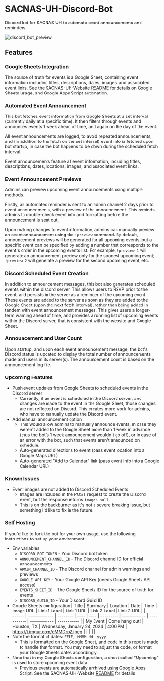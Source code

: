 # SACNAS-UH-Discord-Bot
Discord bot for SACNAS UH to automate event announcements and reminders.

![discord_bot_preview](https://github.com/SharmaMitchell/SACNAS-UH-Discord-Bot/assets/90817905/0ce2222e-f5a9-411f-b3b6-6420fbc87c62)

## Features
### Google Sheets Integration
The source of truth for events is a Google Sheet, containing event information including titles, descriptions, dates, images, and associated event links.
See the SACNAS-UH-Website [README](https://github.com/SharmaMitchell/SACNAS-UH-Website?tab=readme-ov-file#google-sheets-database) for details on Google Sheets usage, and Google Apps Script automation.
### Automated Event Announcement
This bot fetches event information from Google Sheets at a set interval (currently daily at a specific time). It then filters through events and announces events 1 week ahead of time, and again on the day of the event. 

All event announcements are logged, to avoid repeated announcements, and (in addition to the fetch on the set interval) event info is fetched upon bot startup, in case the bot happens to be down during the scheduled fetch interval.

Event announcements feature all event information, including titles, descriptions, dates, locations, images, and associated event links.
### Event Announcement Previews
Admins can preview upcoming event announcements using multiple methods.

Firstly, an automated reminder is sent to an admin channel 2 days prior to event announcements, with a preview of the announcement. This reminds admins to double-check event info and formatting before the announcement is sent out.

Upon making changes to event information, admins can manually preview an event announcement using the `!preview` command. By default, announcement previews will be generated for all upcoming events, but a specific event can be specified by adding a number that corresponds to the event's order in the upcoming events list. For example, `!preview 1` will generate an announcement preview only for the soonest upcoming event; `!preview 2` will generate a preview for the second upcoming event, etc.
### Discord Scheduled Event Creation
In addition to announcement messages, this bot also generates scheduled events within the discord server. This allows users to RSVP prior to the event, and persists in the server as a reminder of the upcoming event. These events are added to the server as soon as they are added to the Google Sheet (upon the next fetch interval), rather than being added in tandem with event announcement messages. This gives users a longer-term warning ahead of time, and provides a running list of upcoming events within the Discord server, that is consistent with the website and Google Sheet.
### Announcement and User Count
Upon startup, and upon each event announcement message, the bot's Discord status is updated to display the total number of announcements made and users in its server(s). The announcement count is based on the announcement log file.
### Upcoming Features
- Push event updates from Google Sheets to scheduled events in the Discord server
  - Currently, if an event is scheduled in the Discord server, and changes are made to the event in the Google Sheet, those changes are not reflected on Discord. This creates more work for admins, who have to manually update the Discord event.
- Add manual announcement option
  - This would allow admins to manually announce events, in case they weren't added to the Google Sheet more than 1 week in advance (thus the bot's 1 week announcement wouldn't go off), or in case of an error with the bot, such that events aren't announced on schedule.
  - Auto-generated directions to event (pass event location into a Google Maps URL)
  - Auto-generated "Add to Calendar" link (pass event info into a Google Calendar URL)
### Known Issues
- Event images are not added to Discord Scheduled Events
  - Images are included in the POST request to create the Discord event, but the response returns `image: null`.
  - This is on the backburner as it's not a severe breaking issue, but something I'd like to fix in the future.
### Self Hosting
If you'd like to fork the bot for your own usage, use the following instructions to set up your environment:
- Env variables
  - `DISCORD_BOT_TOKEN` - Your Discord bot token
  - `ANNOUNCEMENT_CHANNEL_ID` - The Discord channel ID for official announcements
  - `ADMIN_CHANNEL_ID` - The Discord channel for admin warnings and previews
  - `GOOGLE_API_KEY` - Your Google API Key (needs Google Sheets API access)
  - `EVENTS_SHEET_ID` - The Google Sheets ID for the source of truth for events
  - `DISCORD_GUILD_ID` - Your Discord Guild ID
- Google Sheets configuration
  | Title | Summary | Location | Date | Time | Image URL | Link 1 Label | Link 1 URL | Link 2 Label | Link 2 URL |
  | ------------ | ------------- | -------- | ---- | ---- | --------- | ------------ | ----------- | ------------ | ----------- |
  | My Event     | Come hang out! | Houston, TX | Wednesday, January 24, 2024 | 4:00 PM | https://i.imgur.com/eMMDrp2.jpeg | | | | |
- Note the format of dates: `EEEE, MMMM dd, yyyy`
  - This is formatted on the Google Sheet, and code in this repo is made to handle that format. You may need to adjust the code, or format your Google Sheets dates accordingly.
- Note that in my Google Sheets configuration, a sheet called "Upcoming" is used to store upcoming event data.
  - Previous events are automatically archived using Google Apps Script. See the SACNAS-UH-Website [README](https://github.com/SharmaMitchell/SACNAS-UH-Website?tab=readme-ov-file#google-sheets-database) for details
